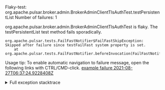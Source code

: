         
Flaky-test: org.apache.pulsar.broker.admin.BrokerAdminClientTlsAuthTest.testPersistentList
Number of failures: 1

org.apache.pulsar.broker.admin.BrokerAdminClientTlsAuthTest is flaky. The testPersistentList test method fails sporadically.

```
org.apache.pulsar.tests.FailFastNotifier$FailFastSkipException: Skipped after failure since testFailFast system property is set.
	at org.apache.pulsar.tests.FailFastNotifier.beforeInvocation(FailFastNotifier.java:88)

```

Usage tip: To enable automatic navigation to failure message, open the following links with CTRL/CMD-click.
[example failure 2021-08-27T06:37:24.9228408Z](https://github.com/apache/pulsar/runs/3440411059?check_suite_focus=true#step:9:667)


<details>
<summary>Full exception stacktrace</summary>
<code><pre>
org.apache.pulsar.tests.FailFastNotifier$FailFastSkipException: Skipped after failure since testFailFast system property is set.
	at org.apache.pulsar.tests.FailFastNotifier.beforeInvocation(FailFastNotifier.java:88)

</pre></code>
</details>

